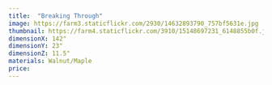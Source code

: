 ```yaml
---
title:  "Breaking Through"
image: https://farm3.staticflickr.com/2930/14632893790_757bf5631e.jpg
thumbnail: https://farm4.staticflickr.com/3910/15148697231_6148855b0f.jpg
dimensionX: 142"
dimensionY: 23"
dimensionZ: 11.5"
materials: Walnut/Maple
price:
---
```

